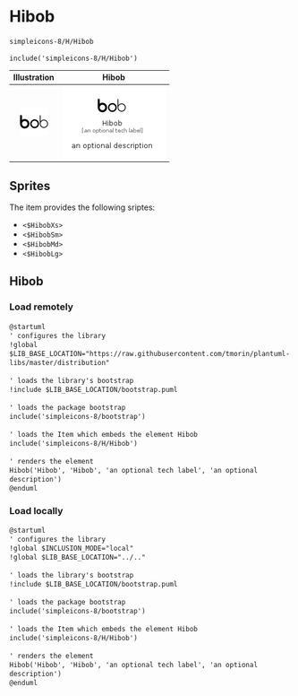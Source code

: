 # Hibob


```text
simpleicons-8/H/Hibob
```

```text
include('simpleicons-8/H/Hibob')
```



| Illustration | Hibob |
| :---: | :---: |
| ![illustration for Illustration](../../simpleicons-8/H/Hibob.png) | ![illustration for Hibob](../../simpleicons-8/H/Hibob.Local.png) |



## Sprites
The item provides the following sriptes:

- `<$HibobXs>`
- `<$HibobSm>`
- `<$HibobMd>`
- `<$HibobLg>`





## Hibob

### Load remotely
```plantuml
@startuml
' configures the library
!global $LIB_BASE_LOCATION="https://raw.githubusercontent.com/tmorin/plantuml-libs/master/distribution"

' loads the library's bootstrap
!include $LIB_BASE_LOCATION/bootstrap.puml

' loads the package bootstrap
include('simpleicons-8/bootstrap')

' loads the Item which embeds the element Hibob
include('simpleicons-8/H/Hibob')

' renders the element
Hibob('Hibob', 'Hibob', 'an optional tech label', 'an optional description')
@enduml
```

### Load locally
```plantuml
@startuml
' configures the library
!global $INCLUSION_MODE="local"
!global $LIB_BASE_LOCATION="../.."

' loads the library's bootstrap
!include $LIB_BASE_LOCATION/bootstrap.puml

' loads the package bootstrap
include('simpleicons-8/bootstrap')

' loads the Item which embeds the element Hibob
include('simpleicons-8/H/Hibob')

' renders the element
Hibob('Hibob', 'Hibob', 'an optional tech label', 'an optional description')
@enduml
```

